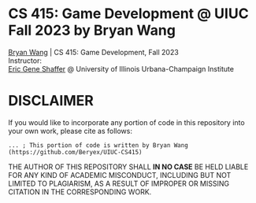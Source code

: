 # CS 415: Game Development @ UIUC Fall 2023 by Bryan Wang
[Bryan Wang](https://github.com/Beryex) |  CS 415: Game Development, Fall 2023  
Instructor:   
[Eric Gene Shaffer](https://cs.illinois.edu/about/people/faculty/shaffer1) @ University of Illinois Urbana-Champaign Institute  

# DISCLAIMER
If you would like to incorporate any portion of code in this repository into your own work, please cite as follows:

```
... ; This portion of code is written by Bryan Wang (https://github.com/Beryex/UIUC-CS415)
```

THE AUTHOR OF THIS REPOSITORY SHALL **IN NO CASE** BE HELD LIABLE FOR ANY KIND OF ACADEMIC MISCONDUCT, INCLUDING BUT NOT LIMITED TO PLAGIARISM, AS A RESULT OF IMPROPER OR MISSING CITATION IN THE CORRESPONDING WORK.
